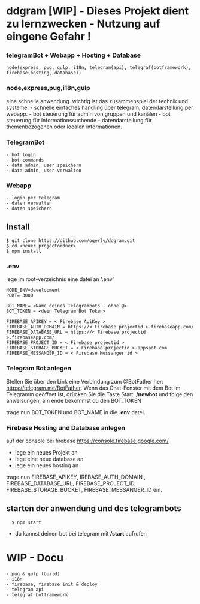 <!-- extends layout.pug -->
 
<!-- block content -->
# ddgram [WIP] - Dieses Projekt dient zu lernzwecken - Nutzung auf eingene Gefahr !
### telegramBot + Webapp + Hosting + Database
    node(express, pug, gulp, i18n, telegram(api), telegraf(botframework), firebase(hosting, database))



### node,express,pug,i18n,gulp
eine schnelle anwendung. wichtig ist das zusammenspiel der technik und systeme. 
     - schnelle einfaches handling über telegram, datendarstellung per webapp. 
     - bot steuerung für admin von gruppen und kanälen
     - bot steuerung für informationssuchende
     - datendarstellung für themenbezogenen oder localen informationen.  

### TelegramBot
    - bot login
    - bot commands
    - data admin, user speichern
    - data admin, user verwalten

 ### Webapp
    - login per telegram
    - daten verwalten
    - daten speichern



## Install
   
    $ git clone https://github.com/ogerly/ddgram.git
    $ cd <neuer projectordner>
    $ npm install



### .env

lege im root-verzeichnis eine datei an '.env'

    NODE_ENV=development
    PORT= 3000

    BOT_NAME= <Name deines Telegrambots - ohne @>
    BOT_TOKEN = <dein Telegram Bot Token>

    FIREBASE_APIKEY = < Firebase ApiKey >
    FIREBASE_AUTH_DOMAIN = https://< Firebase projectid >.firebaseapp.com/
    FIREBASE_DATABASE_URL = https://< Firebase projectid >.firebaseapp.com/
    FIREBASE_PROJECT_ID = < Firebase projectid >
    FIREBASE_STORAGE_BUCKET = < Firebase projectid >.appspot.com
    FIREBASE_MESSANGER_ID = < Firebase Messanger id >



### Telegram Bot anlegen

Stellen Sie über den Link eine Verbindung zum @BotFather her: https://telegram.me/BotFather. Wenn das Chat-Fenster mit dem Bot im Telegramm geöffnet ist, drücken Sie die Taste Start. 
     **/newbot** 
     und folge den anweisungen, am ende bekommst du den  BOT_TOKEN 

trage nun BOT_TOKEN und BOT_NAME in die  **.env** datei. 

### Firebase Hosting und Database anlegen 

auf der console bei firebase https://console.firebase.google.com/
- lege ein neues Projekt an
- lege eine neue database an
- lege ein neues hosting an 
     
trage nun FIREBASE_APIKEY, IREBASE_AUTH_DOMAIN , FIREBASE_DATABASE_URL, FIREBASE_PROJECT_ID, FIREBASE_STORAGE_BUCKET, FIREBASE_MESSANGER_ID ein. 


## starten der anwendung und des telegrambots 
   
      $ npm start
     
 - du kannst deinen bot bei telegram mit **/start** aufrufen
 
 
 # WIP - Docu

    - pug & gulp (build)
    - i18n
    - firebase, firebase init & deploy
    - telegram api
    - telegraf botframework
